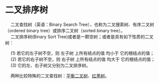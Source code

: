 
# 二叉排序树  
<!-- 
什么是二叉排序树？ 
https://mp.weixin.qq.com/s/9-M9V12JBl41PiygZUgJ_w

-->
&emsp; 二叉查找树（英语：Binary Search Tree），也称为二叉搜索树、有序二叉树（ordered binary tree）或排序二叉树（sorted binary tree）。  
&emsp; 二叉排序树(Binary Sort Tree)或者是一颗空树；或者是具有如下性质的二叉树：  

&emsp; (1) 若它的左子树不空，则 左子树 上所有结点的值 均小于 它的根结点的值；  
&emsp; (2) 若它的右子树不空，则 右子树 上所有结点的值 均大于 它的根结点的值；  
&emsp; (3) 它的左、右子树又分别为二叉排序树。  

&emsp; 两种比较特殊的二叉查找树：[平衡二叉树](/docs/java/function/structure/AVL.md)、[红黑树](/docs/java/function/structure/redBlack.md)。
